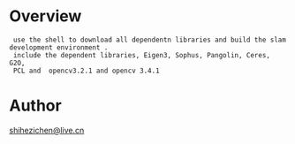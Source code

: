 # Overview
     use the shell to download all dependentn libraries and build the slam development environment .
     include the dependent libraries, Eigen3, Sophus, Pangolin, Ceres, G2O, 
     PCL and  opencv3.2.1 and opencv 3.4.1

# Author
  shihezichen@live.cn
